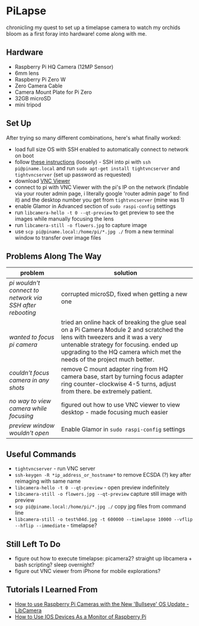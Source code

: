 # PiLapse
chronicling my quest to set up a timelapse camera to watch my orchids bloom as a first foray into hardware! come along with me. 

## Hardware
 * Raspberry Pi HQ Camera (12MP Sensor)
 * 6mm lens
 * Raspberry Pi Zero W
 * Zero Camera Cable 
 * Camera Mount Plate for Pi Zero 
 * 32GB microSD
 * mini tripod

## Set Up
After trying so many different combinations, here's what finally worked: 
  * load full size OS with SSH enabled to automatically connect to network on boot
  * follow [these instructions](https://www.instructables.com/How-to-Use-Ios-Devices-As-a-Monitor-of-Raspberry-P/) (loosely) - SSH into pi with `ssh pi@piname.local` and run `sudo apt-get install tightvncserver` and `tightvncserver` (set up password as requested)
  * download [VNC Viewer](https://www.realvnc.com/en/connect/download/vnc/macos/)
  * connect to pi with VNC Viewer with the pi's IP on the network (findable via your router admin page, i literally google 'router admin page' to find it) and the desktop number you get from `tightvncserver` (mine was 1) 
  * enable Glamor in Advanced section of `sudo raspi-config` settings
  * run `libcamera-hello -t 0 --qt-preview` to get preview to see the images while manually focusing the lens
  * run `libcamera-still -o flowers.jpg` to capture image
  * use `scp pi@piname.local:/home/pi/*.jpg ./` from a new terminal window to transfer over image files

## Problems Along The Way
| problem | solution |
|------- | ----------|
| *pi wouldn't connect to network via SSH after rebooting* | corrupted microSD, fixed when getting a new one |
| *wanted to focus pi camera* | tried an online hack of breaking the glue seal on a Pi Camera Module 2 and scratched the lens with tweezers and it was a very untenable strategy for focusing. ended up upgrading to the HQ camera which met the needs of the project much better. |
|*couldn't focus camera in any shots* | remove C mount adapter ring from HQ camera base, start by turning focus adapter ring counter-clockwise 4-5 turns, adjust from there. be extremely patient. |
|*no way to view camera while focusing* | figured out how to use VNC viewer to view desktop - made focusing much easier |
|*preview window wouldn't open* |  Enable Glamor in `sudo raspi-config` settings |

## Useful Commands

 * `tightvncserver` - run VNC server
 * `ssh-keygen -R *ip_address_or_hostname*` to remove ECSDA (?) key after reimaging with same name
 * `libcamera-hello -t 0 --qt-preview` - open preview indefinitely 
 * `libcamera-still -o flowers.jpg --qt-preview` capture still image with preview
 * `scp pi@piname.local:/home/pi/*.jpg ./` copy jpg files from command line
 * `libcamera-still -o test%04d.jpg -t 600000 --timelapse 10000 --vflip --hflip --immediate` - timelapse?

## Still Left To Do
 * figure out how to execute timelapse: picamera2? straight up libcamera + bash scripting? sleep overnight? 
 * figure out VNC viewer from iPhone for mobile explorations?

## Tutorials I Learned From 
 * [How to use Raspberry Pi Cameras with the New 'Bullseye' OS Update - LibCamera](https://www.youtube.com/watch?v=uw4jjvufU8Q)
 * [How to Use IOS Devices As a Monitor of Raspberry Pi](https://www.instructables.com/How-to-Use-Ios-Devices-As-a-Monitor-of-Raspberry-P/) 
